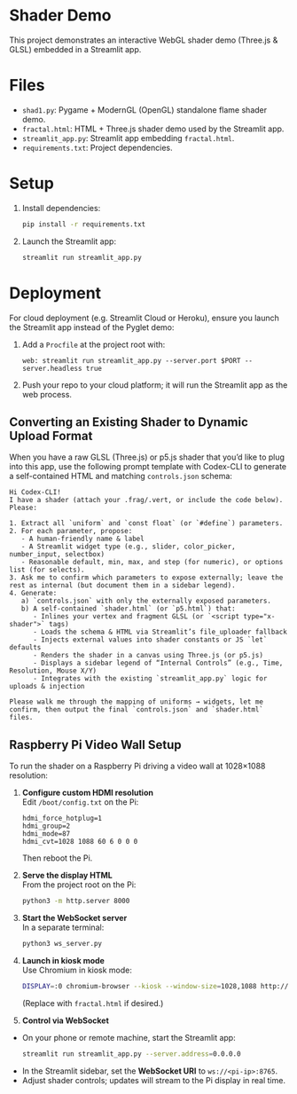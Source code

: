  # Shader Demo
 
 This project demonstrates an interactive WebGL shader demo (Three.js & GLSL) embedded in a Streamlit app.
 
# Files
- `shad1.py`: Pygame + ModernGL (OpenGL) standalone flame shader demo.
- `fractal.html`: HTML + Three.js shader demo used by the Streamlit app.
- `streamlit_app.py`: Streamlit app embedding `fractal.html`.
- `requirements.txt`: Project dependencies.
 
# Setup
1. Install dependencies:
   ```bash
   pip install -r requirements.txt
   ```

2. Launch the Streamlit app:
   ```bash
   streamlit run streamlit_app.py
   ```
  
# Deployment
For cloud deployment (e.g. Streamlit Cloud or Heroku), ensure you launch the Streamlit app instead of the Pyglet demo:
1. Add a `Procfile` at the project root with:
   ```text
   web: streamlit run streamlit_app.py --server.port $PORT --server.headless true
   ```
2. Push your repo to your cloud platform; it will run the Streamlit app as the web process.

## Converting an Existing Shader to Dynamic Upload Format

When you have a raw GLSL (Three.js) or p5.js shader that you’d like to plug into this app, use the following prompt template with Codex-CLI to generate a self-contained HTML and matching `controls.json` schema:

```text
Hi Codex-CLI!
I have a shader (attach your .frag/.vert, or include the code below).
Please:

1. Extract all `uniform` and `const float` (or `#define`) parameters.
2. For each parameter, propose:
   - A human-friendly name & label
   - A Streamlit widget type (e.g., slider, color_picker, number_input, selectbox)
   - Reasonable default, min, max, and step (for numeric), or options list (for selects).
3. Ask me to confirm which parameters to expose externally; leave the rest as internal (but document them in a sidebar legend).
4. Generate:
   a) `controls.json` with only the externally exposed parameters.
   b) A self-contained `shader.html` (or `p5.html`) that:
      - Inlines your vertex and fragment GLSL (or `<script type="x-shader">` tags)
      - Loads the schema & HTML via Streamlit’s file_uploader fallback
      - Injects external values into shader constants or JS `let` defaults
      - Renders the shader in a canvas using Three.js (or p5.js)
      - Displays a sidebar legend of “Internal Controls” (e.g., Time, Resolution, Mouse X/Y)
      - Integrates with the existing `streamlit_app.py` logic for uploads & injection

Please walk me through the mapping of uniforms → widgets, let me confirm, then output the final `controls.json` and `shader.html` files.
```
## Raspberry Pi Video Wall Setup

To run the shader on a Raspberry Pi driving a video wall at 1028×1088 resolution:

1. **Configure custom HDMI resolution**  
   Edit `/boot/config.txt` on the Pi:
   ```text
   hdmi_force_hotplug=1
   hdmi_group=2
   hdmi_mode=87
   hdmi_cvt=1028 1088 60 6 0 0 0
   ```
   Then reboot the Pi.

2. **Serve the display HTML**  
   From the project root on the Pi:
   ```bash
   python3 -m http.server 8000
   ```

3. **Start the WebSocket server**  
   In a separate terminal:
   ```bash
   python3 ws_server.py
   ```

4. **Launch in kiosk mode**  
   Use Chromium in kiosk mode:
   ```bash
   DISPLAY=:0 chromium-browser --kiosk --window-size=1028,1088 http://localhost:8000/waterfall.html
   ```
   (Replace with `fractal.html` if desired.)

5. **Control via WebSocket**  
- On your phone or remote machine, start the Streamlit app:
  ```bash
  streamlit run streamlit_app.py --server.address=0.0.0.0
  ```
- In the Streamlit sidebar, set the **WebSocket URI** to `ws://<pi-ip>:8765`.
- Adjust shader controls; updates will stream to the Pi display in real time.